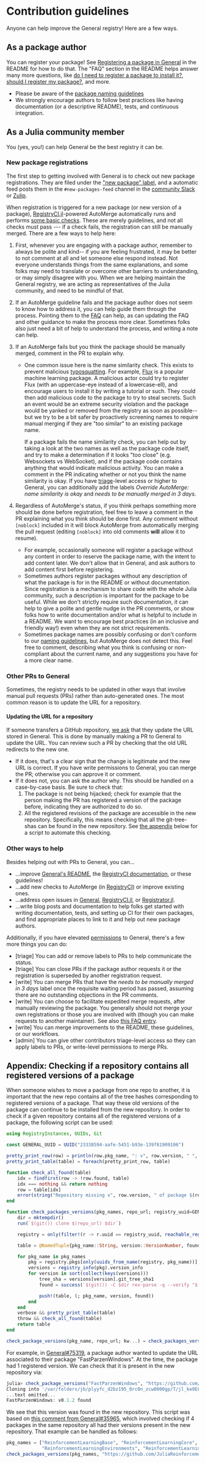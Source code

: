 # Contribution guidelines

Anyone can help improve the General registry! Here are a few ways.

## As a package author

You can register your package!
See [Registering a package in General](https://github.com/JuliaRegistries/General#registering-a-package-in-general) in the README for how to do that.
The "FAQ" section in the README helps answer many more questions, like [do I need to register a package to install it?](https://github.com/JuliaRegistries/General#do-i-need-to-register-a-package-to-install-it), [should I register my package?](https://github.com/JuliaRegistries/General#should-i-register-my-package), and more.

* Please be aware of the [package naming guidelines](https://pkgdocs.julialang.org/dev/creating-packages/#Package-naming-guidelines-1)
* We strongly encourage authors to follow best practices like having documentation (or a descriptive README), tests, and continuous integration.

## As a Julia community member

You (yes, you!) can help General be the best registry it can be.

### New package registrations

The first step to getting involved with General is to check out new package registrations.
They are filed under the ["new package" label](https://github.com/JuliaRegistries/General/pulls?q=is%3Apr+is%3Aopen+label%3A%22new+package%22), and a automatic feed posts them in the `#new-packages-feed` channel in the [community Slack](https://julialang.org/slack/) or [Zulip](https://julialang.zulipchat.com/register/).

When registration is triggered for a new package (or new version of a package), [RegistryCI.jl](RegistryCI)-powered AutoMerge automatically runs and performs [some basic checks](https://juliaregistries.github.io/RegistryCI.jl/stable/guidelines/).
These are merely guidelines, and not all checks must pass --- if a check fails, the registration can still be manually merged.
There are a few ways to help here:

1. First, whenever you are engaging with a package author, remember to always be polite and kind-- if you are feeling frustrated, it may be better to not comment at all and let someone else respond instead.
Not everyone understands things from the same explanations, and some folks may need to translate or overcome other barriers to understanding, or may simply disagree with you.
When we are helping maintain the General registry, we are acting as representatives of the Julia community, and need to be mindful of that.
2. If an AutoMerge guideline fails and the package author does not seem to know how to address it, you can help guide them through the process.
Pointing them to the [FAQ](FAQ) can help, as can updating the FAQ and other guidance to make the process more clear.
Sometimes folks also just need a bit of help to understand the process, and writing a note can help.
3. If an AutoMerge fails but you think the package should be manually merged, comment in the PR to explain why. 
    * One common issue here is the name similarity check.
    This exists to prevent malicious [typosquatting](https://en.wikipedia.org/wiki/Typosquatting).
    For example, [Flux](https://github.com/FluxML/Flux.jl) is a popular machine learning package.
    A malicious actor could try to register FIux (with an uppercase-eye instead of a lowercase-ell), and encourage users to install it by writing a tutorial or such.
    They could then add malicious code to the package to try to steal secrets.
    Such an event would be an extreme security violation and the package would be yanked or removed from the registry as soon as possible-- but we try to be a bit safer by proactively screening names to require manual merging if they are "too similar" to an existing package name.
    
      If a package fails the name similarity check, you can help out by taking a look at the two names as well as the package code itself, and try to make a determination if it looks "too close" (e.g. Websockets vs WebSocket), and if the package code contains anything that would indicate malicious activity.
      You can make a comment in the PR indicating whether or not you think the name similarity is okay.
      If you have [triage](permissions)-level access or higher to General, you can additionally add the labels _Override AutoMerge: name similarity is okay_ and _needs to be manually merged in 3 days_.
      
4. Regardless of AutoMerge's status, if you think perhaps something more should be done before registration, feel free to leave a comment in the PR explaining what you think should be done first.
Any comment without `[noblock]` included in it will block AutoMerge from automatically merging the pull request (editing `[noblock]` into old comments **will** allow it to resume).
    * For example, occasionally someone will register a package without any content in order to reserve the package name, with the intent to add content later.
    We don't allow that in General, and ask authors to add content first before registering.
    * Sometimes authors register packages without any description of what the package is for in the README or without documentation.
    Since registration is a mechanism to share code with the whole Julia community, such a description is important for the package to be useful.
    While we don't strictly require such documentation, it can help to give a polite and gentle nudge in the PR comments, or show folks how to write documentation and/or what is helpful to include in a README.
    We want to encourage best practices (in an inclusive and friendly way!) even when they are not strict requirements.
    * Sometimes package names are possibly confusing or don't conform to our [naming guidelines](naming-guidelines), but AutoMerge does not detect this.
    Feel free to comment, describing what you think is confusing or non-compliant about the current name, and any suggestions you have for a more clear name.

### Other PRs to General

Sometimes, the registry needs to be updated in other ways that involve manual pull requests (PRs) rather than auto-generated ones.
The most common reason is to update the URL for a repository.

#### Updating the URL for a repository

If someone transfers a GitHub repository, [we ask](https://github.com/JuliaRegistries/General#how-do-i-transfer-a-package-to-an-organization-or-another-user) that they update the URL stored in General.
This is done by manually making a PR to General to update the URL.
You can review such a PR by checking that the old URL redirects to the new one.
* If it does, that's a clear sign that the change is legitimate and the new URL is correct.
  If you have write permissions to General, you can merge the PR; otherwise you can approve it or comment.
* If it does not, you can ask the author why. This should be handled on a case-by-case basis. Be sure to check that:
    1. The package is not being hijacked; check for example that the person making the PR has registered a version of the package before, indicating they are authorized to do so.
    2. All the registered revisions of the package are accessible in the new repository.
       Specifically, this means checking that all the git-tree-shas can be found in the new repository.
       See [the appendix](#appendix-checking-if-a-repository-contains-all-registered-versions-of-a-package) below for a script to automate this checking.

### Other ways to help

Besides helping out with PRs to General, you can...

* ...improve [General's README](https://github.com/JuliaRegistries/General#general), the [RegistryCI documentation](https://juliaregistries.github.io/RegistryCI.jl/stable/guidelines/), or these guidelines!
* ...add new checks to AutoMerge (in [RegistryCI](RegistryCI)) or improve existing ones.
* ...address open issues in [General](https://github.com/JuliaRegistries/General/issues), [RegistryCI.jl](https://github.com/JuliaRegistries/RegistryCI.jl/issues), or [Registrator.jl](https://github.com/JuliaRegistries/Registrator.jl/issues).
* ...write blog posts and documentation to help folks get started with writing documentation, tests, and setting up CI for their own packages, and find appropriate places to link to it and help out new package authors. 

Additionally, if you have elevated [permissions](permissions) to General, there's a few more things you can do:

* [triage] You can add or remove labels to PRs to help communicate the status.
* [triage] You can close PRs if the package author requests it or the registration is superseded by another registration request.
* [write] You can merge PRs that have the _needs to be manually merged in 3 days_ label once the requisite waiting period has passed, assuming there are no outstanding objections in the PR comments.
* [write] You can choose to facilitate expedited merge requests, after manually reviewing the package.
You generally should not merge your own registrations or those you are involved with (though you can make requests to another maintainer). See also [this FAQ entry](https://github.com/JuliaRegistries/General/#who-can-approve-an-early-merge).
* [write] You can merge improvements to the README, these guidelines, or our workflows.
* [admin] You can give other contributors triage-level access so they can apply labels to PRs, or write-level permissions to merge PRs.

## Appendix: Checking if a repository contains all registered versions of a package

When someone wishes to move a package from one repo to another, it is important that the new repo contains all of the tree hashes corresponding to registered versions of a package. That way these old versions of the package can continue to be installed from the new repository. In order to check if a given repository contains all of the registered versions of a package, the following script can be used:

```julia
using RegistryInstances, UUIDs, Git

const GENERAL_UUID = UUID("23338594-aafe-5451-b93e-139f81909106")

pretty_print_row(row) = println(row.pkg_name, ": v", row.version, " ", row.found ? "found" : "is missing")
pretty_print_table(table) = foreach(pretty_print_row, table)

function check_all_found(table)
    idx = findfirst(row -> !row.found, table)
    idx === nothing && return nothing
    row = table[idx]
    error(string("Repository missing v", row.version, " of package $(row.pkg_name)"))
end

function check_packages_versions(pkg_names, repo_url; registry_uuid=GENERAL_UUID, verbose=true, throw=true)
    dir = mktempdir()
    run(`$(git()) clone $(repo_url) $dir`)

    registry = only(filter!(r -> r.uuid == registry_uuid, reachable_registries()))

    table = @NamedTuple{pkg_name::String, version::VersionNumber, found::Bool}[]

    for pkg_name in pkg_names
        pkg = registry.pkgs[only(uuids_from_name(registry, pkg_name))]
        versions = registry_info(pkg).version_info
        for version in sort(collect(keys(versions)))
            tree_sha = versions[version].git_tree_sha1
            found = success(`$(git()) -C $dir rev-parse -q --verify "$(tree_sha)^{tree}"`)

            push!(table, (; pkg_name, version, found))
        end
    end
    verbose && pretty_print_table(table)
    throw && check_all_found(table)
    return table
end

check_package_versions(pkg_name, repo_url; kw...) = check_packages_versions([pkg_name], repo_url; kw...)
```

For example, in [General#75319](https://github.com/JuliaRegistries/General/pull/75319), a package author wanted to update the URL associated
to their package "FastParzenWindows". At the time, the package had 1 registered version. We can check that it is present in the new repository via:
```julia
julia> check_package_versions("FastParzenWindows", "https://github.com/ngiann/FastParzenWindows.jl.git");
Cloning into '/var/folders/jb/plyyfc_d2bz195_0rc0n_zcw0000gp/T/jl_ke9E8C'...
...text omitted...
FastParzenWindows: v0.1.2 found
```
We see that this version was found in the new repository. This script was based on [this comment from General#35965](https://github.com/JuliaRegistries/General/pull/35965#issuecomment-832721704),
which involved checking if 4 packages in the same repository all had their versions present in the new repository. That example can be handled as follows:

```julia
pkg_names = ["ReinforcementLearningBase", "ReinforcementLearningCore",
             "ReinforcementLearningEnvironments", "ReinforcementLearningZoo"]
check_packages_versions(pkg_names, "https://github.com/JuliaReinforcementLearning/ReinforcementLearning.jl.git")
```

[FAQ]: https://github.com/JuliaRegistries/General#faq]
[naming-guidelines]: https://pkgdocs.julialang.org/dev/creating-packages/#Package-naming-guidelines-1
[permissions]: https://docs.github.com/en/organizations/managing-access-to-your-organizations-repositories/repository-permission-levels-for-an-organization#permission-levels-for-repositories-owned-by-an-organization
[RegistryCI]: https://github.com/JuliaRegistries/RegistryCI.jl/
